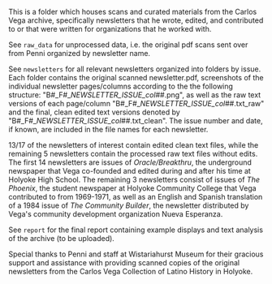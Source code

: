 This is a folder which houses scans and curated materials from the Carlos Vega archive, specifically newsletters that he wrote, edited, and contributed to or that were written for organizations that he worked with.

See `raw_data` for unprocessed data, i.e. the original pdf scans sent over from Penni organized by newsletter name.

See `newsletters` for all relevant newsletters organized into folders by issue. Each folder contains the original scanned newsletter.pdf, screenshots of the individual newsletter pages/columns according to the  the following structure: "B#_F#__NEWSLETTER_ISSUE_col_##.png", as well as the raw text versions of each page/column "B#_F#__NEWSLETTER_ISSUE_col_##.txt_raw" and the final, clean edited text versions denoted by "B#_F#__NEWSLETTER_ISSUE_col_##.txt_clean". The issue number and date, if known, are included in the file names for each newsletter.


13/17 of the newsletters of interest contain edited clean text files, while the remaining 5 newsletters contain the processed raw text files without edits. The first 14 newsletters are issues of _Oracle/Breakthru_, the underground newspaper that Vega co-founded and edited during and after his time at Holyoke High School. The remaining 3 newsletters consist of issues of _The Phoenix_, the student newspaper at Holyoke Community College that Vega contributed to from 1969-1971, as well as an English and Spanish translation of a 1984 issue of _The Community Builder_, the newsletter distributed by Vega's community development organization Nueva Esperanza.

See `report` for the final report containing example displays and text analysis of the archive (to be uploaded).

Special thanks to Penni and staff at Wistariahurst Museum for their gracious support and assistance with providing scanned copies of the original newsletters from the Carlos Vega Collection of Latino History in Holyoke.
